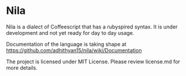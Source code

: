 Nila
====

Nila is a dialect of Coffeescript that has a rubyspired syntax. It is under development and not yet ready for day to day usage.

Documentation of the language is taking shape at https://github.com/adhithyan15/nila/wiki/Documentation

The project is licensed under MIT License. Please review license.md for more details. 
